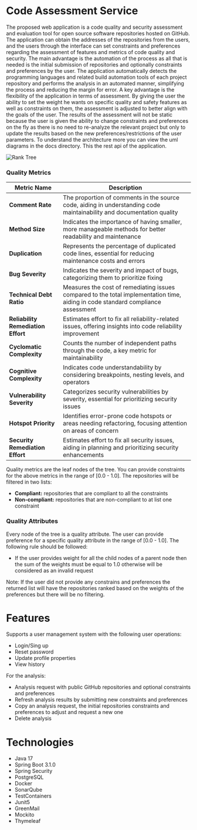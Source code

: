 # Code Assessment Service
The proposed web application is a code quality and security assessment and evaluation tool for open source software repositories hosted on GitHub. The application can obtain the addresses of the repositories from the users, and the users through the interface can set constraints and preferences regarding the assessment of features and metrics of code quality and security. The main advantage is the automation of the process as all that is needed is the initial submission of repositories and optionally constraints and preferences by the user. The application automatically detects the programming languages and related build automation tools of each project repository and performs the analysis in an automated manner, simplifying the process and reducing the margin for error. A key advantage is the flexibility of the application in terms of assessment. By giving the user the ability to set the weight he wants on specific quality and safety features as well as constraints on them, the assessment is adjusted to better align with the goals of the user. The results of the assessment will not be static because the user is given the ability to change constraints and preferences on the fly as there is no need to re-analyze the relevant project but only to update the results based on the new preferences/restrictions of the user parameters. To understand the architecture more you can view the uml diagrams in the docs directory. This the rest api of the application.

![Rank Tree](https://i.imgur.com/jIw67O1.png)

### Quality Metrics

| Metric Name                        | Description                                                                                                                      |
|------------------------------------|----------------------------------------------------------------------------------------------------------------------------------|
| **Comment Rate**                   | The proportion of comments in the source code, aiding in understanding code maintainability and documentation quality            |
| **Method Size**                    | Indicates the importance of having smaller, more manageable methods for better readability and maintenance                       |
| **Duplication**                    | Represents the percentage of duplicated code lines, essential for reducing maintenance costs and errors                          |
| **Bug Severity**                   | Indicates the severity and impact of bugs, categorizing them to prioritize fixing                                                |
| **Technical Debt Ratio**           | Measures the cost of remediating issues compared to the total implementation time, aiding in code standard compliance assessment |
| **Reliability Remediation Effort** | Estimates effort to fix all reliability-related issues, offering insights into code reliability improvement                      |
| **Cyclomatic Complexity**          | Counts the number of independent paths through the code, a key metric for maintainability                                        |
| **Cognitive Complexity**           | Indicates code understandability by considering breakpoints, nesting levels, and operators                                       |
| **Vulnerability Severity**         | Categorizes security vulnerabilities by severity, essential for prioritizing security issues                                     |
| **Hotspot Priority**               | Identifies error-prone code hotspots or areas needing refactoring, focusing attention on areas of concern                        |
| **Security Remediation Effort**    | Estimates effort to fix all security issues, aiding in planning and prioritizing security enhancements                           |

Quality metrics are the leaf nodes of the tree. You can provide constraints for the above metrics in the range of [0.0 - 1.0]. The repositories will be filtered in two lists: 
- **Compliant:** repositories that are compliant to all the constraints
- **Non-compliant:** repositories that are non-compliant to at list one constraint
### Quality Attributes
Every node of the tree is a quality attribute. The user can provide preference for a specific quality attribute in the range of [0.0 - 1.0]. The following rule should be followed:
* If the user provides weight for all the child nodes of a parent node then the sum of the weights must be equal to 1.0 otherwise will be considered as an invalid request

Note: If the user did not provide any constrains and preferences the returned list will have the repositories ranked based on the weights of the preferences but there will be no filtering.
# Features
Supports a user management system with the following user operations:

* Login/Sing up
* Reset password
* Update profile properties
* View history

For the analysis:

* Analysis request with public GitHub repositories and optional constraints and preferences
* Refresh analysis results by submitting new constraints and preferences
* Copy an analysis request, the initial repositories constraints and preferences to adjust and request a new one
* Delete analysis

# Technologies
* Java 17
* Spring Boot 3.1.0
* Spring Security
* PostgreSQL
* Docker
* SonarQube
* TestContainers
* Junit5
* GreenMail
* Mockito
* Thymeleaf